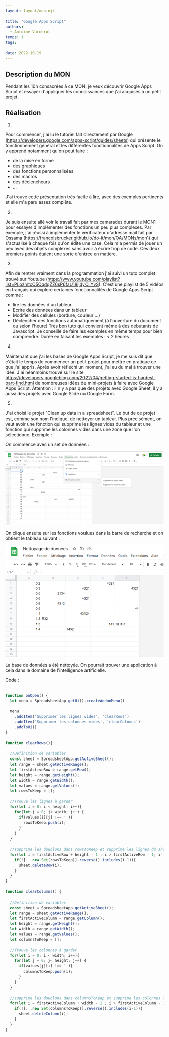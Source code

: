 ```yaml
---
layout: layout/mon.njk

title: "Google Apps Script"
authors:
  - Antoine Varnerot
temps: 1
tags:

date: 2022-10-19
---
```


## Description du MON

Pendant les 10h consacrées à ce MON, je veux découvrir Google Apps Script et essayer d'appliquer les connaissances que j'ai acquises à un petit projet.  

## Réalisation

1. 

Pour commencer, j'ai lu le tutoriel fait directement par Google (https://developers.google.com/apps-script/guides/sheets) qui présente le fonctionnement général et les différentes fonctionnalités de Apps Script. On y apprend notamment qu'on peut faire :

- de la mise en forme
- des graphiques
- des fonctions personnalisées
- des macros
- des déclencheurs
- ...

J'ai trouvé cette présentation très facile à lire, avec des exemples pertinents et elle m'a paru assez complète.

2. 

Je suis ensuite allé voir le travail fait par mes camarades durant le MON1 pour essayer d'implémenter des fonctions un peu plus complexes. Par exemple, j'ai réussi à implémenter le vérificateur d'adresse mail fait par Ossama (https://francoisbrucker.github.io/do-it/mon/OA/MONs/mon1) qui s'actualise à chaque fois qu'on édite une case. Cela m'a permis de jouer un peu avec des objets complexes sans avoir à écrire trop de code.
Ces deux premiers points étaient une sorte d'entrée en matière. 

3. 

Afin de rentrer vraiment dans la programmation j'ai suivi un tuto complet trouvé sur Youtube (https://www.youtube.com/playlist?list=PLozmtcO5OqdqZZ6sP6faU18jIdyCiiYvS). C'est une playlist de 5 vidéos en français qui explore certaines fonctionnalités de Google Apps Script comme :

- lire les données d'un tableur
- Ecrire des données dans un tableur
- Modifier des cellules (bordure, couleur ...) 
- Déclencher des fonctions automatiquement (à l'ouverture du document ou selon l'heure)
Très bon tuto qui convient même à des débutants de Javascript. Je conseille de faire les exemples en même temps pour bien comprendre. Durée en faisant les exemples : < 2 heures 

4. 

Maintenant que j'ai les bases de Google Apps Script, je me suis dit que c'était le temps de commencer un petit projet pour mettre en pratique ce que j'ai appris. Après avoir réfléchi un moment, j'ai eu du mal à trouver une idée. J'ai néanmoins trouvé sur le site https://developers.googleblog.com/2022/04/getting-started-is-hardest-part-find.html de nombreuses idées de mini-projets à faire avec Google Apps Script. 
Attention : il n'y a pas que des projets avec Google Sheet, il y a aussi des projets avec Google Slide ou Google Form.

5. 

J'ai choisi le projet "Clean up data in a spreadsheet". 
Le but de ce projet est, comme son nom l'indique, de nettoyer un tableur.
Plus précisément, on veut avoir une fonction qui supprime les lignes vides du tableur et une fonction qui supprime les colonnes vides dans une zone que l'on sélectionne.
Exemple : 

On commence avec un set de données :

  <img src="./datasetMon2.png">

  On clique ensuite sur les fonctions voulues dans la barre de recherche et on obtient le tableau suivant : 

  <img src="./datasetAfterCleaningMon2.png">

  La base de données a été nettoyée. On pourrait trouver une application à cela dans le domaine de l'intelligence artificielle.

Code : 

```javascript 

function onOpen() {
  let menu = SpreadsheetApp.getUi().createAddonMenu()

  menu
    .addItem('Supprimer les lignes vides', 'clearRows')
    .addItem('Supprimer les colonnes vides', 'clearColumns')
    .addToUi()
}

function clearRows(){

  //Definition de variables
  const sheet = SpreadsheetApp.getActiveSheet();
  let range = sheet.getActiveRange();
  let firstActiveRow = range.getRow();
  let height = range.getHeight();
  let width = range.getWidth();
  let values = range.getValues();
  let rowsToKeep = [];

  //Trouve les lignes à garder
  for(let i = 0; i < height; i++){
    for(let j = 0; j< width; j++) {
      if(values[i][j] !== ''){
        rowsToKeep.push(i);
      } 
    }
  }

  //supprime les doublons dans rowsToKeep et supprime les lignes du sheet
  for(let i = firstActiveRow + height - 1 ; i > firstActiveRow - 1; i--){
    if(![...new Set(rowsToKeep)].reverse().includes(i-1)){
      sheet.deleteRow(i);
    }
  }
}

function clearColumns() {

  //Definition de variables
  const sheet = SpreadsheetApp.getActiveSheet();
  let range = sheet.getActiveRange();
  let firstActiveColumn = range.getColumn();
  let height = range.getHeight();
  let width = range.getWidth();
  let values = range.getValues();
  let columnsToKeep = [];
 
  //Trouve les colonnes à garder
  for(let i = 0; i < width; i++){
    for(let j = 0; j< height; j++) {
      if(values[j][i] !== ''){
        columnsToKeep.push(i);
      } 
    }
  }

  //supprime les doublons dans columnsToKeep et supprime les colonnes du sheet
  for(let i = firstActiveColumn + width - 1 ; i > firstActiveColumn - 1; i--){
    if(![...new Set(columnsToKeep)].reverse().includes(i-1)){   
      sheet.deleteColumn(i);
    }
  }
}

```